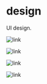 # design
UI design.

![link](https://i.imgur.com/LHUUHQX.png)

![link](https://i.imgur.com/MHrvyis.png)

![link](https://i.imgur.com/tb6xEwp.png)

![link](https://i.imgur.com/8JMRFuX.png)
